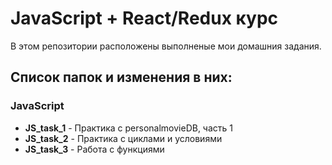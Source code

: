 # JavaScript + React/Redux курс

В этом репозитории расположены выполненые мои домашния задания.

## Список папок и изменения в них:

### JavaScript

- **JS_task_1** - Практика с personalmovieDB, часть 1
- **JS_task_2** - Практика с циклами и условиями
- **JS_task_3** - Работа с функциями

